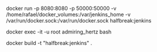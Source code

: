
docker run -p 8080:8080 -p 50000:50000 -v /home/rafael/docker_volumes:/var/jenkins_home -v /var/run/docker.sock:/var/run/docker.sock halfbreak:jenkins

docker exec -it -u root admiring_hertz bash

docker build -t "halfbreak:jenkins" .
